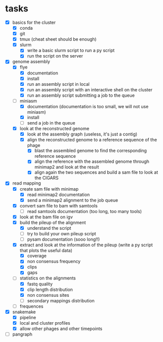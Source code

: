 # tasks
- [x] basics for the cluster
    - [x] conda
    - [x] git
    - [x] tmux (cheat sheet should be enough)
    - [x] slurm
        - [x] write a basic slurm script to run a py script
        - [x] run the script on the server
- [x] genome assembly
    - [x] flye
        - [x] documentation
        - [x] install
        - [x] run an assembly script in local
        - [x] run an assembly script with an interactive shell on the cluster
        - [x] run an assembly script submitting a job to the queue
    - [ ] miniasm
        - [x] documentation (documentation is too small, we will not use miniasm)
        - [x] install
        - [ ] send a job in the queue
    - [x] look at the reconstructed genome
        - [x] look at the assembly graph (useless, it's just a contig)
        - [x] align the reconstructed genome to a reference sequence of the phage
            - [x] blast the assembled genome to find the corresponding reference sequence
            - [x] align the reference with the assembled genome through minimap2 and look at the result
            - [x] align again the two sequences and build a sam file to look at the CIGARS
- [x] read mapping
    - [x] create sam file with minimap
        - [x] read minimap2 documentation
        - [x] send a minimap2 alignment to the job queue
    - [x] convert sam file to bam with samtools
        - [ ] read samtools documentation (too long, too many tools)
    - [x] look at the bam file on igv
    - [x] build the pileup of the alignment
        - [x] understand the script
        - [ ] try to build your own pileup script
        - [ ] pysam documentation (sooo long!!)
    - [x] extract and look at the information of the pileup (write a py script that plots the useful data)
        - [x] coverage
        - [x] non consensus frequency
        - [x] clips
        - [x] gaps
    - [ ] statistics on the alignments
        - [x] fastq quality
        - [x] clip length distribution
        - [x] non consensus sites
        - [ ] secondary mappings distribution
    - [ ] frequences
    
- [x] snakemake
    - [x] pipeline
    - [x] local and cluster profiles
    - [x] allow other phages and other timepoints

- [ ] pangraph